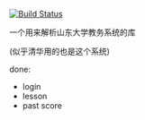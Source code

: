 [![Build Status](https://travis-ci.org/Trim21/sdu_bkjws.svg?branch=master)](https://travis-ci.org/Trim21/sdu_bkjws)

一个用来解析山东大学教务系统的库

(似乎清华用的也是这个系统)

done:
- login
- lesson
- past score
